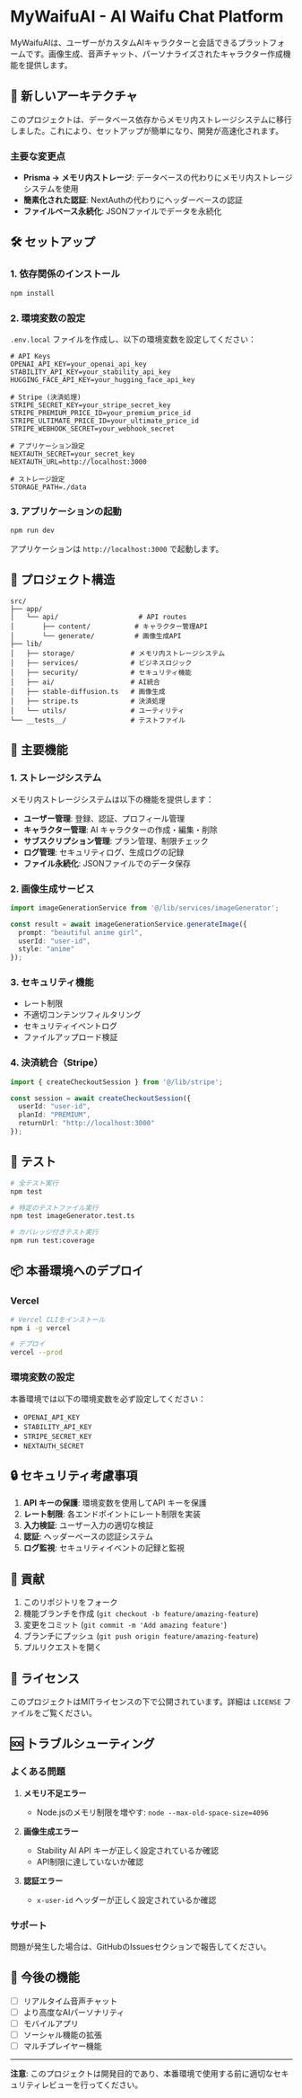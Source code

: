 # MyWaifuAI - AI Waifu Chat Platform

MyWaifuAIは、ユーザーがカスタムAIキャラクターと会話できるプラットフォームです。画像生成、音声チャット、パーソナライズされたキャラクター作成機能を提供します。

## 🚀 新しいアーキテクチャ

このプロジェクトは、データベース依存からメモリ内ストレージシステムに移行しました。これにより、セットアップが簡単になり、開発が高速化されます。

### 主要な変更点

- **Prisma → メモリ内ストレージ**: データベースの代わりにメモリ内ストレージシステムを使用
- **簡素化された認証**: NextAuthの代わりにヘッダーベースの認証
- **ファイルベース永続化**: JSONファイルでデータを永続化

## 🛠️ セットアップ

### 1. 依存関係のインストール

```bash
npm install
```

### 2. 環境変数の設定

`.env.local` ファイルを作成し、以下の環境変数を設定してください：

```env
# API Keys
OPENAI_API_KEY=your_openai_api_key
STABILITY_API_KEY=your_stability_api_key
HUGGING_FACE_API_KEY=your_hugging_face_api_key

# Stripe (決済処理)
STRIPE_SECRET_KEY=your_stripe_secret_key
STRIPE_PREMIUM_PRICE_ID=your_premium_price_id
STRIPE_ULTIMATE_PRICE_ID=your_ultimate_price_id
STRIPE_WEBHOOK_SECRET=your_webhook_secret

# アプリケーション設定
NEXTAUTH_SECRET=your_secret_key
NEXTAUTH_URL=http://localhost:3000

# ストレージ設定
STORAGE_PATH=./data
```

### 3. アプリケーションの起動

```bash
npm run dev
```

アプリケーションは `http://localhost:3000` で起動します。

## 📁 プロジェクト構造

```
src/
├── app/
│   └── api/                    # API routes
│       ├── content/           # キャラクター管理API
│       └── generate/          # 画像生成API
├── lib/
│   ├── storage/              # メモリ内ストレージシステム
│   ├── services/             # ビジネスロジック
│   ├── security/             # セキュリティ機能
│   ├── ai/                   # AI統合
│   ├── stable-diffusion.ts   # 画像生成
│   ├── stripe.ts             # 決済処理
│   └── utils/                # ユーティリティ
└── __tests__/                # テストファイル
```

## 🔧 主要機能

### 1. ストレージシステム

メモリ内ストレージシステムは以下の機能を提供します：

- **ユーザー管理**: 登録、認証、プロフィール管理
- **キャラクター管理**: AI キャラクターの作成・編集・削除
- **サブスクリプション管理**: プラン管理、制限チェック
- **ログ管理**: セキュリティログ、生成ログの記録
- **ファイル永続化**: JSONファイルでのデータ保存

### 2. 画像生成サービス

```typescript
import imageGenerationService from '@/lib/services/imageGenerator';

const result = await imageGenerationService.generateImage({
  prompt: "beautiful anime girl",
  userId: "user-id",
  style: "anime"
});
```

### 3. セキュリティ機能

- レート制限
- 不適切コンテンツフィルタリング
- セキュリティイベントログ
- ファイルアップロード検証

### 4. 決済統合（Stripe）

```typescript
import { createCheckoutSession } from '@/lib/stripe';

const session = await createCheckoutSession({
  userId: "user-id",
  planId: "PREMIUM",
  returnUrl: "http://localhost:3000"
});
```

## 🧪 テスト

```bash
# 全テスト実行
npm test

# 特定のテストファイル実行
npm test imageGenerator.test.ts

# カバレッジ付きテスト実行
npm run test:coverage
```

## 📦 本番環境へのデプロイ

### Vercel

```bash
# Vercel CLIをインストール
npm i -g vercel

# デプロイ
vercel --prod
```

### 環境変数の設定

本番環境では以下の環境変数を必ず設定してください：

- `OPENAI_API_KEY`
- `STABILITY_API_KEY`
- `STRIPE_SECRET_KEY`
- `NEXTAUTH_SECRET`

## 🔒 セキュリティ考慮事項

1. **API キーの保護**: 環境変数を使用してAPI キーを保護
2. **レート制限**: 各エンドポイントにレート制限を実装
3. **入力検証**: ユーザー入力の適切な検証
4. **認証**: ヘッダーベースの認証システム
5. **ログ監視**: セキュリティイベントの記録と監視

## 🤝 貢献

1. このリポジトリをフォーク
2. 機能ブランチを作成 (`git checkout -b feature/amazing-feature`)
3. 変更をコミット (`git commit -m 'Add amazing feature'`)
4. ブランチにプッシュ (`git push origin feature/amazing-feature`)
5. プルリクエストを開く

## 📄 ライセンス

このプロジェクトはMITライセンスの下で公開されています。詳細は `LICENSE` ファイルをご覧ください。

## 🆘 トラブルシューティング

### よくある問題

1. **メモリ不足エラー**
   - Node.jsのメモリ制限を増やす: `node --max-old-space-size=4096`

2. **画像生成エラー**
   - Stability AI API キーが正しく設定されているか確認
   - API制限に達していないか確認

3. **認証エラー**
   - `x-user-id` ヘッダーが正しく設定されているか確認

### サポート

問題が発生した場合は、GitHubのIssuesセクションで報告してください。

## 🚀 今後の機能

- [ ] リアルタイム音声チャット
- [ ] より高度なAIパーソナリティ
- [ ] モバイルアプリ
- [ ] ソーシャル機能の拡張
- [ ] マルチプレイヤー機能

---

**注意**: このプロジェクトは開発目的であり、本番環境で使用する前に適切なセキュリティレビューを行ってください。
